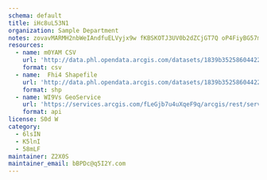 ```yaml
---
schema: default
title: iHc8uL53N1 
organization: Sample Department 
notes: zovavMARMH2nbWeIAndfuELVyjx9w fKBSKOTJ3UV0b2dZCjGT7Q oP4FiyBG57mQLItC81sgOX6qw3Fz9iesYkrR8kpDSaxlcPN 
resources:
  - name: m0YAM CSV
    url: 'http://data.phl.opendata.arcgis.com/datasets/1839b35258604422b0b520cbb668df0d_0.csv'
    format: csv
  - name:  Fhi4 Shapefile
    url: 'http://data.phl.opendata.arcgis.com/datasets/1839b35258604422b0b520cbb668df0d_0.zip'
    format: shp
  - name: WI9Vs GeoService
    url: 'https://services.arcgis.com/fLeGjb7u4uXqeF9q/arcgis/rest/services/Air_Monitoring_Stations/FeatureServer/0/query'
    format: api
license: S0d W 
category:
  - 6lsIN 
  - K5lnI 
  - 58mLF 
maintainer: Z2X0S  
maintainer_email: bBPDc@q5I2Y.com
---
```

